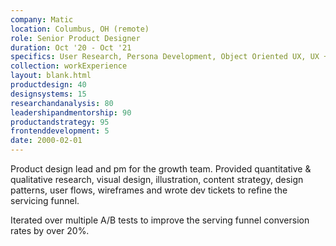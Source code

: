```yaml
---
company: Matic
location: Columbus, OH (remote)
role: Senior Product Designer
duration: Oct '20 - Oct '21
specifics: User Research, Persona Development, Object Oriented UX, UX + UI, Visual Design
collection: workExperience
layout: blank.html
productdesign: 40
designsystems: 15
researchandanalysis: 80
leadershipandmentorship: 90
productandstrategy: 95
frontenddevelopment: 5
date: 2000-02-01
---
```


Product design lead and pm for the growth team. Provided quantitative & qualitative research, visual design, illustration, content strategy, design patterns, user flows, wireframes and wrote dev tickets to refine the servicing funnel. 

Iterated over multiple A/B tests to improve the serving funnel conversion rates by over 20%.
